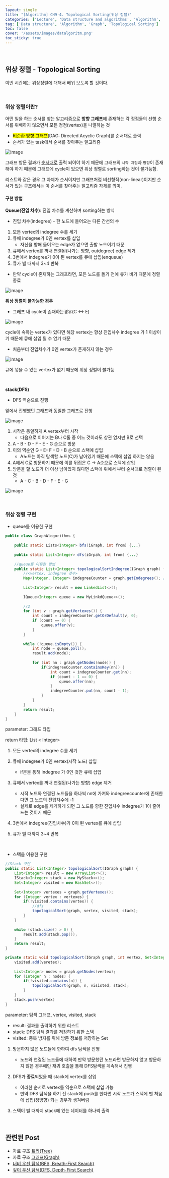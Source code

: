 ```yaml
---
layout: single
title: "[Algorithm] CH9-4. Topological Sorting(위상 정렬)"
categories: ['Lecture', 'Data structure and algorithms', 'Algorithm', 'Graph']
tag: ['Data structure', 'Algorithm', 'Graph', 'Topological Sorting']
toc: false
cover: '/assets/images/datalgoritm.png'
toc_sticky: true
---
```


<br>

## 위상 정렬 - Topological Sorting

이번 시간에는 위상정렬에 대해서 배워 보도록 할 것이다.

<br>

### 위상 정렬이란?

어떤 일을 하는 순서를 찾는 알고리즘으로 **방향 그래프**에 존재하는 각 정점들의 선행 순서를 위배하지 않으면서 모든 정점(vertex)을 나열하는 것

- <mark>비순환 방향 그래프</mark>(DAG: Directed Acyclic Graph)를 순서대로 출력
- 순서가 있는 task에서 순서를 찾아주는 알고리즘

![image](https://user-images.githubusercontent.com/79521972/154828367-4d066c12-3d7c-4455-9f2c-56e4c5d1acfe.png)

그래프 방문 결과가 <u>순서대로</u> 출력 되어야 하기 때문에 그래프의 `시작 지점`과 `방향`이 존재해야 하기 때문에 그래프에 cycle이 있으면 위상 정렬로 sorting하는 것이 불가능함.

리스트와 같은 경우 그 자체가 순서이지만 그래프처럼 비선형적(non-linear)이지만 순서가 있는 구조에서는 이 순서를 찾아주는 알고리즘 자체를 의미.



#### 구현 방법

**Queue(진입 차수)**: 진입 차수를 계산하며 sorting하는 방식

- 진입 차수(indegree) - 한 노드에 들어오는 다른 간선의 수

1. 모든 vertex의 indegree 수를 세기
2. 큐에 indegree가 0인 vertex를 삽입
   - 자신을 향해 들어오는 edge가 없으면 출발 노드이기 때문
3. 큐에서 vertex를 꺼내 연결된(나가는 방향, outdegree) edge 제거
4.  3번에서 indegree가 0이 된 vertex를 큐에 삽입(enqueue)
5. 큐가 빌 때까지 3~4 반복

- 만약 cycle이 존재하는 그래프라면, 모든 노드를 돌기 전에 큐가 비기 때문에 정렬 종료

![image](https://user-images.githubusercontent.com/79521972/154829129-0e7c4668-9444-49ac-a354-a09a308cf880.png)

**위상 정렬이 불가능한 경우**

- 그래프 내 cycle이 존재하는경우(C <-> E)

![image](https://user-images.githubusercontent.com/79521972/154829825-13aa663c-b2a9-444e-bbc9-8cfdd5f8d1d7.png)

cycle에 속하는 vertex가 있다면 해당 vertex는 항상 진입차수 indegree 가 1 이상이기 때문에 큐에 삽입 될 수 없기 때문

- 처음부터 진입차수가 0인 vertex가 존재하지 않는 경우 

![image](https://user-images.githubusercontent.com/79521972/154829828-a373751e-a74f-44d3-abbd-df7b2c7a6cda.png)

큐에 넣을 수 있는 vertex가 없기 때문에 위상 정렬이 불가능



<br>

**stack(DFS)**

- DFS 역순으로 진행

앞에서 진행했던 그래프와 동일한 그래프로 진행

![image](https://user-images.githubusercontent.com/79521972/154830182-402a77d4-8981-41e1-b66d-0f7ae5c8831a.png)

1. 시작은 동일하게 A vertex부터 시작
   - 다음으로 이어지는 B나 C둘 중 어느 것이라도 상관 없지만 B로 선택
2. A - B - D - F - E - G 순으로 방문
3. 이의 역순인 G - E- F - D - B 순으로 스택에 삽입
   - A노드는 아직 탐색할 노드(C)가 남아있기 때문에 스택에 삽입 하지는 않음
4. A에서 C로 방문하기 때문에 이를 뒤집은 C -> A순으로 스택에 삽입
5. 방문을 할 노드가 더 이상 남아있지 않다면 스택에 위에서 부터 순서대로 정렬이 된 것
   - A - C - B - D - F - E - G

![image](https://user-images.githubusercontent.com/79521972/154830147-3236a64b-3953-48af-82bf-0b0f02b23589.png)

<br>



### 위상 정렬 구현

- queue를 이용한 구현

```java
public class GraphAlogorithms {
    
    public static Lists<Integer> bfs(iGraph, int from) {...}
    
    public static List<Integer> dfs(iGrpah, int from) {...}
    
    //queue를 이용한 방법
    public static List<Integer> topologicalSortIndegree(IGraph graph) {
        //<vertex, indegree 갯수>
        Map<Integer, Integer> indegreeCounter = graph.getIndegrees(); //1
        
        List<Integer> result = new LinkedList<>();
        
        IQueue<Integer> queue = new MyLinkdQueue<>();
        
        //2
        for (int v : graph.getVertexes()) {
            int count = indegreeCounter.getOrDefault(v, 0);
            if (count == 0) {
                queue.offer(v);
            }
        }
        
        while (!queue.isEmpty()) {
            int node = queue.poll();
            result.add(node);
            
            for (int nn : graph.getNodes(node)) {
                if(indegreeCounter.containsKey(nn)) {
                    int count = indegreeCounter.get(nn);
                    if (count - 1 == 0) {
                        queue.offer(nn);
                    }
                    indegreeCounter.put(nn, count - 1);
                }
            }
        }
        return result;
    }    
}
```

parameter: 그래프 타입

return 타입: List < Integer>

1. 모든 vertex의 indegree 수를 세기

2. 큐에 indegree가 0인 vertex(시작 노드) 삽입
   - if문을 통해 indegree 가 0인 것만 큐에 삽입
3. 큐에서 vertex를 꺼내 연결된(나가는 방향) edge 제거
   - 시작 노드와 연결된 노드들을 하나씩 nn에 가져와 indegreecounter에 존재한다면 그 노드의 진입차수에 -1
   - 실제로 edge를 제거하게 되면 그 노드를 향한 진입차수 indegree가 1이 줄어드는 것이기 때문
4. 3번에서 indegree(진입차수)가 0이 된 vertex를 큐에 삽입
5. 큐가 빌 때까지 3~4 반복

<br>

- 스택을 이용한 구현

```java
//Stack 구현 
public static List<Integer> topologicalSort(IGraph graph) {
    List<Integer> result = new ArrayList<>();
    IStack<Integer> stack = new MyStack<>();
    Set<Integer> visited = new HashSet<>();
    
    Set<Integer> vertexes = graph.getVertexes();
    for (Integer vertex : vertexes) {
        if(!visited.contains(vertex)) {
            //dfs
            topologicalSort(graph, vertex, visited, stack);
        }
    }
    
    while (stack.size() > 0) {
        result.add(stack.pop());
    }
    return result;
}

private static void topologicalSort(IGraph graph, int vertex, Set<Integer> visited, Istack<Integer> stack) {
    visited.add(veretex);
    
    List<Integer> nodes = graph.getNodes(vertex);
    for (Integer n : nodes) {
        if(!visited.contains(n)) {
            topologicalSort(graph, n, visisted, stack);
        }
    }
    stack.push(vertex)
}
```

parameter: 탐색 그래프, vertex, visited, stack

- result: 결과를 출력하기 위한 리스트
- stack: DFS 탐색 결과를 저장하기 위한 스택
- visited: 중복 방지를 위해 방문 정보를 저장하는 Set

1. 방문하지 않은 노드들에 한하여 dfs 탐색을 진행
   - 노드와 연결된 노드들에 대하여 만약 방문했던 노드라면 방문하지 않고 방문하지 않은 경우에만 재귀 호출을 통해 DFS탐색을 계속해서 진행
2. DFS가 **종료**되었을 때 stack에 vertex를 삽입
   - 이러한 순서로 vertex를 역순으로 스택에 삽입 가능
   - 만약 DFS 탐색을 하기 전 stack에 push를 한다면 시작 노드가 스택에 맨 처음에 삽입(정방향) 되는 경우가 생겨버림

3. 스택이 빌 때까지 stack에 있는 데이터를 하나씩 출력



<br>

## 관련된 Post

- 자료 구조 [<u>트리(Tree)</u>](https://speardragon.github.io/lecture/data%20structure%20and%20algorithms/algorithm/tree/Algorithm-CH7.-Tree(%ED%8A%B8%EB%A6%AC)/)
- 자료 구조 [<u>그래프(Graph)</u>](https://speardragon.github.io/lecture/data%20structure%20and%20algorithms/algorithm/graph/Algorithm-CH9-1.-Graph(%EA%B7%B8%EB%9E%98%ED%94%84)/)
- [<u>너비 우선 탐색(BFS, Breath-First Search)</u>](https://speardragon.github.io/lecture/data%20structure%20and%20algorithms/algorithm/graph/Algorithm-CH9-2.-%EB%84%88%EB%B9%84-%EC%9A%B0%EC%84%A0-%ED%83%90%EC%83%89(BFS)(%EA%B7%B8%EB%9E%98%ED%94%84-%ED%83%90%EC%83%89)/)
- [<u>깊이 우선 탐색(DFS, Depth-First Search)</u>](https://speardragon.github.io/lecture/data%20structure%20and%20algorithms/algorithm/graph/Algorithm-CH9-3.-%EA%B9%8A%EC%9D%B4-%EC%9A%B0%EC%84%A0-%ED%83%90%EC%83%89(DFS)(%EA%B7%B8%EB%9E%98%ED%94%84-%ED%83%90%EC%83%89)/)























